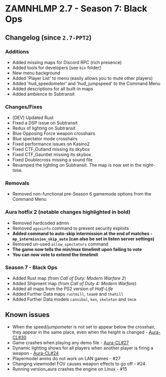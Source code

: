 # ZAMNHLMP 2.7 - Season 7: Black Ops
## Changelog (since `2.7-PPT2`)
### Additions
- Added missing maps for Discord RPC (rich presence)
- Added tools for developers [see `bin` folder]
- New menu background
- Added 'Player List' to menu (easily allows you to mute other players)
- Added 'hud_speedometer' and 'hud_jumpspeed' to the Command Menu
- Added descriptions for all built-in maps
- Added ambience to Subtransit

### Changes/Fixes
- [DEV] Updated Rust
- Fixed a DSP issue on Subtransit
- Redux of lighting on Subtransit
- Blue Opposing Force weapon crosshairs
- Blue spectator mode crosshairs
- Fixed performance issues on Kasino2
- Fixed CTF_Outland missing its skybox
- Fixed CTF_Gauntlet missing its skybox
- Fixed Doublecross missing a sound file
- Revamped the lighting on Subtransit. The map is now set in the night-time.

### Removals
- Removed non-functional pre-Season 6 gamemode options from the Command Menu

### Aura hotfix 2 **(notable changes highlighted in bold)**
- Removed hardcoded admin
- Removed `agosinfo` command to prevent security exploits
- **Added command to auto-skip intermission at the end of matches - `mp_intermission_skip_auto` (can also be set in listen server settings)**
- Removed un-used `allow_spectators` command
- **The game now tells the min/max timelimit upon failing to vote**
- **You can now vote to extend the timelimit**

### Season 7 - Black Ops
- Added Rust map (from *Call of Duty: Modern Warfare 2*)
- Added Shipment map (from *Call of Duty 4: Modern Warfare*)
- Added all maps from the PS2 version of *Half-Life*
- Added Further Data maps `rustmill`, `team9` and `thehill`
- Added Further Data models `cannibal`, `ken`, `skeleton` and `tmcm`

## Known issues
- When the speed/jumpometer is not set to appear below the crosshair, they appear in the same
place, even when the height is changed - [Aura-CL#30](https://github.com/phoenixprojectsoftware/Aura-CL/issues/30)
- Game crashes when playing any demo file - [Aura-CL#27](https://github.com/phoenixprojectsoftware/Aura-CL/issues/27)
- Dynamic lighting shows for all players when another player is firing a weapon - [Aura-CL#24](https://github.com/phoenixprojectsoftware/Aura-CL/issues/24)
- Playermodel anims do not work on LAN games - #27
- Changing viewmodel FOV causes weapon effects to go off - #24
- Running version_aura crashes the engine on Linux - #15